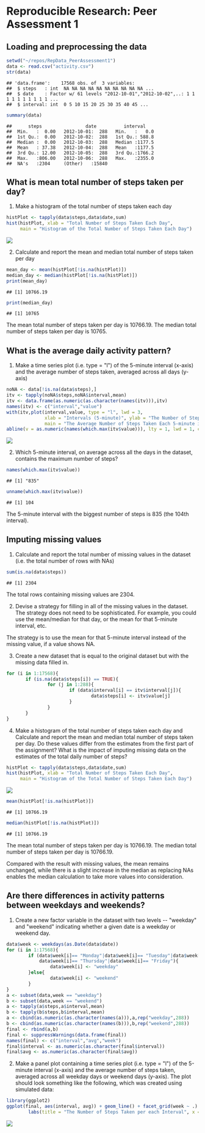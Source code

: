 # Reproducible Research: Peer Assessment 1

## Loading and preprocessing the data


```r
setwd("~/repos/RepData_PeerAssessment1")
data <- read.csv("activity.csv")
str(data)
```

```
## 'data.frame':	17568 obs. of  3 variables:
##  $ steps   : int  NA NA NA NA NA NA NA NA NA NA ...
##  $ date    : Factor w/ 61 levels "2012-10-01","2012-10-02",..: 1 1 1 1 1 1 1 1 1 1 ...
##  $ interval: int  0 5 10 15 20 25 30 35 40 45 ...
```

```r
summary(data)
```

```
##      steps                date          interval     
##  Min.   :  0.00   2012-10-01:  288   Min.   :   0.0  
##  1st Qu.:  0.00   2012-10-02:  288   1st Qu.: 588.8  
##  Median :  0.00   2012-10-03:  288   Median :1177.5  
##  Mean   : 37.38   2012-10-04:  288   Mean   :1177.5  
##  3rd Qu.: 12.00   2012-10-05:  288   3rd Qu.:1766.2  
##  Max.   :806.00   2012-10-06:  288   Max.   :2355.0  
##  NA's   :2304     (Other)   :15840
```

## What is mean total number of steps taken per day?

1. Make a histogram of the total number of steps taken each day

```r
histPlot <- tapply(data$steps,data$date,sum)
hist(histPlot, xlab = "Total Number of Steps Taken Each Day", 
     main = "Histogram of the Total Number of Steps Taken Each Day")
```

![](PA1_template_files/figure-html/unnamed-chunk-2-1.png) 

2. Calculate and report the mean and median total number of steps taken per day

```r
mean_day <- mean(histPlot[!is.na(histPlot)])
median_day <- median(histPlot[!is.na(histPlot)])
print(mean_day)
```

```
## [1] 10766.19
```

```r
print(median_day)
```

```
## [1] 10765
```

The mean total number of steps taken per day is 10766.19.
The median total number of steps taken per day is 10765.

## What is the average daily activity pattern?

1. Make a time series plot (i.e. type = "l") of the 5-minute interval (x-axis) and the average number of steps taken, averaged across all days (y-axis)


```r
noNA <- data[!is.na(data$steps),]
itv <- tapply(noNA$steps,noNA$interval,mean)
itv <- data.frame(as.numeric(as.character(names(itv))),itv)
names(itv) <- c("interval","value")
with(itv,plot(interval,value, type = "l", lwd = 3,
              xlab = "Intervals (5-minute)", ylab = "The Number of Steps", 
              main = "The Average Number of Steps Taken Each 5-minute interval"))
abline(v = as.numeric(names(which.max(itv$value))), lty = 1, lwd = 1, col = "red")
```

![](PA1_template_files/figure-html/unnamed-chunk-4-1.png) 

2. Which 5-minute interval, on average across all the days in the dataset, contains the maximum number of steps?


```r
names(which.max(itv$value))
```

```
## [1] "835"
```

```r
unname(which.max(itv$value))
```

```
## [1] 104
```

The 5-minute interval with the biggest number of steps is 835 (the 104th interval).

## Imputing missing values
1. Calculate and report the total number of missing values in the dataset (i.e. the total number of rows with NAs)


```r
sum(is.na(data$steps))
```

```
## [1] 2304
```

The total rows containing missing values are 2304.

2. Devise a strategy for filling in all of the missing values in the dataset. The strategy does not need to be sophisticated. For example, you could use the mean/median for that day, or the mean for that 5-minute interval, etc.

The strategy is to use the mean for that 5-minute interval instead of the missing value, if a value shows NA.

3. Create a new dataset that is equal to the original dataset but with the missing data filled in.


```r
for (i in 1:17568){
       if (is.na(data$steps[i]) == TRUE){
               for (j in 1:288){
                       if (data$interval[i] == itv$interval[j]){
                               data$steps[i] <- itv$value[j]
                       }
               }
       } 
}
```

4. Make a histogram of the total number of steps taken each day and Calculate and report the mean and median total number of steps taken per day. Do these values differ from the estimates from the first part of the assignment? What is the impact of imputing missing data on the estimates of the total daily number of steps?


```r
histPlot <- tapply(data$steps,data$date,sum)
hist(histPlot, xlab = "Total Number of Steps Taken Each Day", 
     main = "Histogram of the Total Number of Steps Taken Each Day")
```

![](PA1_template_files/figure-html/unnamed-chunk-8-1.png) 

```r
mean(histPlot[!is.na(histPlot)])
```

```
## [1] 10766.19
```

```r
median(histPlot[!is.na(histPlot)])
```

```
## [1] 10766.19
```

The mean total number of steps taken per day is 10766.19.
The median total number of steps taken per day is 10766.19.

Compared with the result with missing values, the mean remains unchanged, while there is a slight increase in the median as replacing NAs enables the median calculation to take more values into consideration.

## Are there differences in activity patterns between weekdays and weekends?

1. Create a new factor variable in the dataset with two levels -- "weekday" and "weekend" indicating whether a given date is a weekday or weekend day.


```r
data$week <- weekdays(as.Date(data$date))
for (i in 1:17568){
        if (data$week[i]== "Monday"|data$week[i]== "Tuesday"|data$week[i]== "Wednesday"|
            data$week[i]== "Thursday"|data$week[i]== "Friday"){
                data$week[i] <- "weekday"
        }else{
                data$week[i] <- "weekend"
        }
}
a <- subset(data,week == "weekday")
b <- subset(data,week == "weekend")
a <- tapply(a$steps,a$interval,mean)
b <- tapply(b$steps,b$interval,mean)
a <- cbind(as.numeric(as.character(names(a))),a,rep("weekday",288))
b <- cbind(as.numeric(as.character(names(b))),b,rep("weekend",288))
final <- rbind(a,b)
final <- suppressWarnings(data.frame(final))
names(final) <- c("interval","avg","week")
final$interval <- as.numeric(as.character(final$interval))
final$avg <- as.numeric(as.character(final$avg))
```

2. Make a panel plot containing a time series plot (i.e. type = "l") of the 5-minute interval (x-axis) and the average number of steps taken, averaged across all weekday days or weekend days (y-axis). The plot should look something like the following, which was created using simulated data:


```r
library(ggplot2)
ggplot(final, aes(interval, avg)) + geom_line() + facet_grid(week ~ .) + 
        labs(title = "The Number of Steps Taken per each Interval", x = "Interval", y = "Number of Steps") 
```

![](PA1_template_files/figure-html/unnamed-chunk-10-1.png) 



